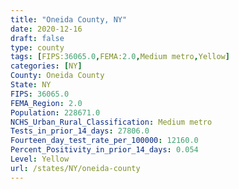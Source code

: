 ```yaml
---
title: "Oneida County, NY"
date: 2020-12-16
draft: false
type: county
tags: [FIPS:36065.0,FEMA:2.0,Medium metro,Yellow]
categories: [NY]
County: Oneida County
State: NY
FIPS: 36065.0
FEMA_Region: 2.0
Population: 228671.0
NCHS_Urban_Rural_Classification: Medium metro
Tests_in_prior_14_days: 27806.0
Fourteen_day_test_rate_per_100000: 12160.0
Percent_Positivity_in_prior_14_days: 0.054
Level: Yellow
url: /states/NY/oneida-county
---
```



